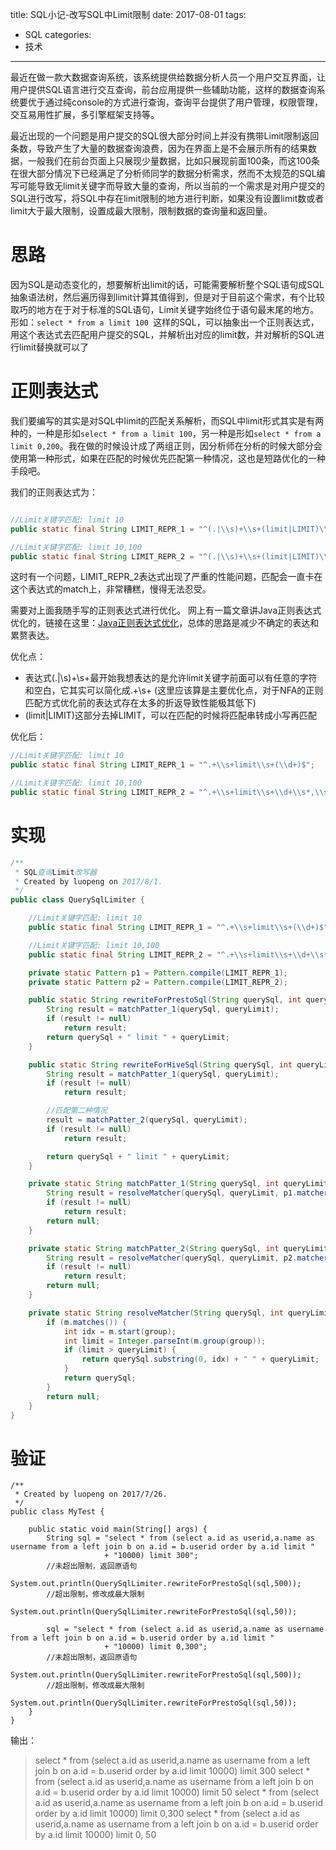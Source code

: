 title: SQL小记-改写SQL中Limit限制
date: 2017-08-01
tags:
 - SQL
categories:
 - 技术

---

最近在做一款大数据查询系统，该系统提供给数据分析人员一个用户交互界面，让用户提供SQL语言进行交互查询，前台应用提供一些辅助功能，这样的数据查询系统要优于通过纯console的方式进行查询，查询平台提供了用户管理，权限管理，交互易用性扩展，多引擎框架支持等。

最近出现的一个问题是用户提交的SQL很大部分时间上并没有携带Limit限制返回条数，导致产生了大量的数据查询浪费，因为在界面上是不会展示所有的结果数据，一般我们在前台页面上只展现少量数据，比如只展现前面100条，而这100条在很大部分情况下已经满足了分析师同学的数据分析需求，然而不太规范的SQL编写可能导致无limit关键字而导致大量的查询，所以当前的一个需求是对用户提交的SQL进行改写，将SQL中存在limit限制的地方进行判断，如果没有设置limit数或者limit大于最大限制，设置成最大限制，限制数据的查询量和返回量。

<!-- more -->

# 思路

因为SQL是动态变化的，想要解析出limit的话，可能需要解析整个SQL语句成SQL抽象语法树，然后遍历得到limit计算其值得到，但是对于目前这个需求，有个比较取巧的地方在于对于标准的SQL语句，Limit关键字始终位于语句最末尾的地方。形如：`select * from a limit 100 `这样的SQL，可以抽象出一个正则表达式，用这个表达式去匹配用户提交的SQL，并解析出对应的limit数，并对解析的SQL进行limit替换就可以了

# 正则表达式

我们要编写的其实是对SQL中limit的匹配关系解析，而SQL中limit形式其实是有两种的，一种是形如`select * from a limit 100`，另一种是形如`select * from a limit 0,200`。我在做的时候设计成了两组正则，因分析师在分析的时候大部分会使用第一种形式，如果在匹配的时候优先匹配第一种情况，这也是短路优化的一种手段吧。

我们的正则表达式为：
```java

//Limit关键字匹配: limit 10
public static final String LIMIT_REPR_1 = "^(.|\\s)+\\s+(limit|LIMIT)\\s+(\\d+)$";

//Limit关键字匹配: limit 10,100
public static final String LIMIT_REPR_2 = "^(.|\\s)+\\s+(limit|LIMIT)\\s+(\\d+)\\s*,\\s*(\\d+)$";
```
这时有一个问题，LIMIT_REPR_2表达式出现了严重的性能问题，匹配会一直卡在这个表达式的match上，非常糟糕，慢得无法忍受。

需要对上面我随手写的正则表达式进行优化。 网上有一篇文章讲Java正则表达式优化的，链接在这里：[Java正则表达式优化](http://nspace.iteye.com/blog/1929568)，总体的思路是减少不确定的表达和累赘表达。

优化点：

- 表达式(.|\\s)+\\s+最开始我想表达的是允许limit关键字前面可以有任意的字符和空白，它其实可以简化成.+\\s+ (这里应该算是主要优化点，对于NFA的正则匹配方式优化前的表达式存在太多的折返导致性能极其低下)
- (limit|LIMIT)这部分去掉LIMIT，可以在匹配的时候将匹配串转成小写再匹配

优化后：

```java
//Limit关键字匹配: limit 10
public static final String LIMIT_REPR_1 = "^.+\\s+limit\\s+(\\d+)$";

//Limit关键字匹配: limit 10,100
public static final String LIMIT_REPR_2 = "^.+\\s+limit\\s+\\d+\\s*,\\s*(\\d+)$";

```



# 实现

```java
/**
 * SQL查询Limit改写器
 * Created by luopeng on 2017/8/1.
 */
public class QuerySqlLimiter {

	//Limit关键字匹配: limit 10
	public static final String LIMIT_REPR_1 = "^.+\\s+limit\\s+(\\d+)$";

	//Limit关键字匹配: limit 10,100
	public static final String LIMIT_REPR_2 = "^.+\\s+limit\\s+\\d+\\s*,\\s*(\\d+)$";

	private static Pattern p1 = Pattern.compile(LIMIT_REPR_1);
	private static Pattern p2 = Pattern.compile(LIMIT_REPR_2);

	public static String rewriteForPrestoSql(String querySql, int queryLimit) {
		String result = matchPatter_1(querySql, queryLimit);
		if (result != null)
			return result;
		return querySql + " limit " + queryLimit;
	}

	public static String rewriteForHiveSql(String querySql, int queryLimit) {
		String result = matchPatter_1(querySql, queryLimit);
		if (result != null)
			return result;

		//匹配第二种情况
		result = matchPatter_2(querySql, queryLimit);
		if (result != null)
			return result;

		return querySql + " limit " + queryLimit;
	}

	private static String matchPatter_1(String querySql, int queryLimit) {
		String result = resolveMatcher(querySql, queryLimit, p1.matcher(querySql.toLowerCase()), 1);
		if (result != null)
			return result;
		return null;
	}

	private static String matchPatter_2(String querySql, int queryLimit) {
		String result = resolveMatcher(querySql, queryLimit, p2.matcher(querySql.toLowerCase()), 1);
		if (result != null)
			return result;
		return null;
	}

	private static String resolveMatcher(String querySql, int queryLimit, Matcher m, int group) {
		if (m.matches()) {
			int idx = m.start(group);
			int limit = Integer.parseInt(m.group(group));
			if (limit > queryLimit) {
				return querySql.substring(0, idx) + " " + queryLimit;
			}
			return querySql;
		}
		return null;
	}
}
```

# 验证

```
/**
 * Created by luopeng on 2017/7/26.
 */
public class MyTest {

	public static void main(String[] args) {
		String sql = "select * from (select a.id as userid,a.name as username from a left join b on a.id = b.userid order by a.id limit "
					 + "10000) limit 300";
		//未超出限制，返回原语句
		System.out.println(QuerySqlLimiter.rewriteForPrestoSql(sql,500));
		//超出限制，修改成最大限制
		System.out.println(QuerySqlLimiter.rewriteForPrestoSql(sql,50));

		sql = "select * from (select a.id as userid,a.name as username from a left join b on a.id = b.userid order by a.id limit "
					 + "10000) limit 0,300";
		//未超出限制，返回原语句
		System.out.println(QuerySqlLimiter.rewriteForPrestoSql(sql,500));
		//超出限制，修改成最大限制
		System.out.println(QuerySqlLimiter.rewriteForPrestoSql(sql,50));
	}
}
```

输出：

> select * from (select a.id as userid,a.name as username from a left join b on a.id = b.userid order by a.id limit 10000) limit 300
select * from (select a.id as userid,a.name as username from a left join b on a.id = b.userid order by a.id limit 10000) limit  50
select * from (select a.id as userid,a.name as username from a left join b on a.id = b.userid order by a.id limit 10000) limit 0,300
select * from (select a.id as userid,a.name as username from a left join b on a.id = b.userid order by a.id limit 10000) limit 0, 50


